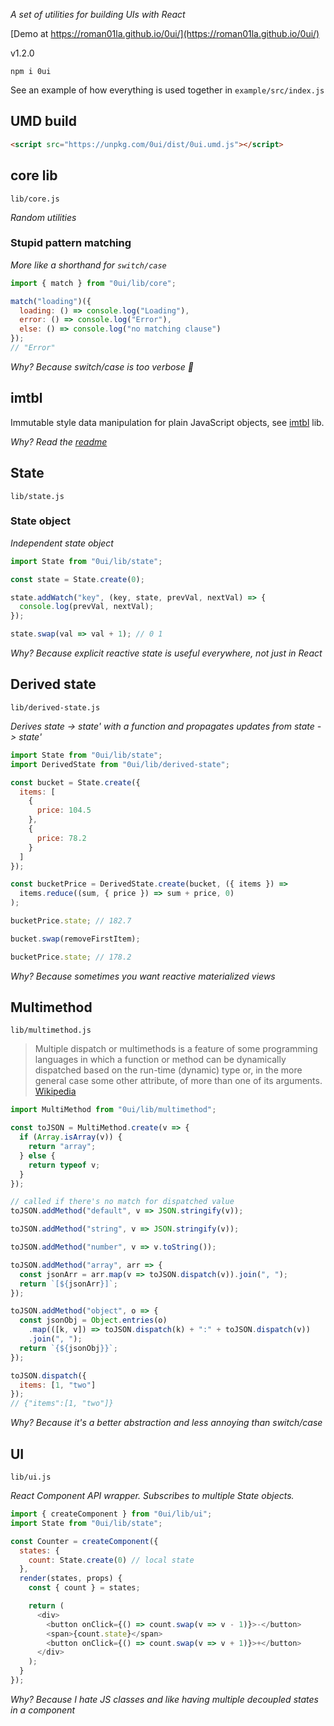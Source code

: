 _A set of utilities for building UIs with React_

[Demo at https://roman01la.github.io/0ui/](https://roman01la.github.io/0ui/)

v1.2.0

```
npm i 0ui
```

See an example of how everything is used together in `example/src/index.js`

## UMD build

```html
<script src="https://unpkg.com/0ui/dist/0ui.umd.js"></script>
```

## core lib

`lib/core.js`

_Random utilities_

### Stupid pattern matching

_More like a shorthand for `switch/case`_

```js
import { match } from "0ui/lib/core";

match("loading")({
  loading: () => console.log("Loading"),
  error: () => console.log("Error"),
  else: () => console.log("no matching clause")
});
// "Error"
```

_Why? Because switch/case is too verbose 🤷‍_

## imtbl

Immutable style data manipulation for plain JavaScript objects, see [imtbl](https://github.com/roman01la/imtbl) lib.

_Why? Read the [readme](https://github.com/roman01la/imtbl)_

## State

`lib/state.js`

### State object

_Independent state object_

```js
import State from "0ui/lib/state";

const state = State.create(0);

state.addWatch("key", (key, state, prevVal, nextVal) => {
  console.log(prevVal, nextVal);
});

state.swap(val => val + 1); // 0 1
```

_Why? Because explicit reactive state is useful everywhere, not just in React_

## Derived state

`lib/derived-state.js`

_Derives state -> state' with a function and propagates updates from state -> state'_

```js
import State from "0ui/lib/state";
import DerivedState from "0ui/lib/derived-state";

const bucket = State.create({
  items: [
    {
      price: 104.5
    },
    {
      price: 78.2
    }
  ]
});

const bucketPrice = DerivedState.create(bucket, ({ items }) =>
  items.reduce((sum, { price }) => sum + price, 0)
);

bucketPrice.state; // 182.7

bucket.swap(removeFirstItem);

bucketPrice.state; // 178.2
```

_Why? Because sometimes you want reactive materialized views_

## Multimethod

`lib/multimethod.js`

> Multiple dispatch or multimethods is a feature of some programming languages in which a function or method can be dynamically dispatched based on the run-time (dynamic) type or, in the more general case some other attribute, of more than one of its arguments. [Wikipedia](https://en.wikipedia.org/wiki/Multiple_dispatch)

```js
import MultiMethod from "0ui/lib/multimethod";

const toJSON = MultiMethod.create(v => {
  if (Array.isArray(v)) {
    return "array";
  } else {
    return typeof v;
  }
});

// called if there's no match for dispatched value
toJSON.addMethod("default", v => JSON.stringify(v));

toJSON.addMethod("string", v => JSON.stringify(v));

toJSON.addMethod("number", v => v.toString());

toJSON.addMethod("array", arr => {
  const jsonArr = arr.map(v => toJSON.dispatch(v)).join(", ");
  return `[${jsonArr}]`;
});

toJSON.addMethod("object", o => {
  const jsonObj = Object.entries(o)
    .map(([k, v]) => toJSON.dispatch(k) + ":" + toJSON.dispatch(v))
    .join(", ");
  return `{${jsonObj}}`;
});

toJSON.dispatch({
  items: [1, "two"]
});
// {"items":[1, "two"]}
```

_Why? Because it's a better abstraction and less annoying than switch/case_

## UI

`lib/ui.js`

_React Component API wrapper. Subscribes to multiple State objects._

```js
import { createComponent } from "0ui/lib/ui";
import State from "0ui/lib/state";

const Counter = createComponent({
  states: {
    count: State.create(0) // local state
  },
  render(states, props) {
    const { count } = states;

    return (
      <div>
        <button onClick={() => count.swap(v => v - 1)}>-</button>
        <span>{count.state}</span>
        <button onClick={() => count.swap(v => v + 1)}>+</button>
      </div>
    );
  }
});
```

_Why? Because I hate JS classes and like having multiple decoupled states in a component_
